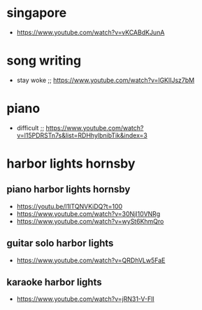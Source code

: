 # singapore
* https://www.youtube.com/watch?v=vKCABdKJunA

# song writing
* stay woke ;; https://www.youtube.com/watch?v=lGKlIJsz7bM

# piano

* difficult ;; https://www.youtube.com/watch?v=l15PDRSTn7s&list=RDHhylbnibTik&index=3

# harbor lights hornsby

## piano harbor lights hornsby 
* https://youtu.be/l1ITQNVKiDQ?t=100
* https://www.youtube.com/watch?v=30NjI10VNRg
* https://www.youtube.com/watch?v=wySt6KhmQro

## guitar solo harbor lights
* https://www.youtube.com/watch?v=QRDhVLw5FaE

## karaoke harbor lights
* https://www.youtube.com/watch?v=jRN31-V-FlI


